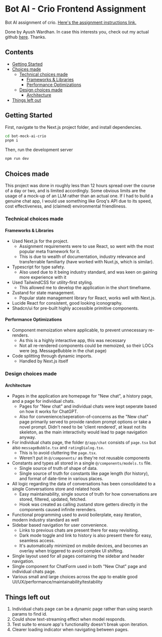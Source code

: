 # Bot AI - Crio Frontend Assignment
Bot AI assignment of crio. [Here's the assignment instructions link.](https://docs.google.com/document/d/1SYWc8WwSVPA31NGRmG-Cng5V4GOTBZU565Z5EOivTIE/edit?usp=sharing)

Done by Ayush Wardhan. In case this interests you, check out my actual github [here](https://github.com/xylarshayu). Thanks.

## Contents

- [Getting Started](#getting-started)
- [Choices made](#choices-made)
  - [Technical choices made](#technical-choices-made)
    - [Frameworks & Libraries](#frameworks--libraries)
    - [Performance Optimizations](#performance-optimizations)
  - [Design choices made](#design-choices-made)
    - [Architecture](#architecture)
- [Things left out](#things-left-out)

## Getting Started

First, navigate to the Next.js project folder, and install dependencies.
```bash
cd bot-mock-ai-crio
pnpm i
```

Then, run the development server
```bash
npm run dev
```

## Choices made

This project was done in roughly less than 12 hours spread over the course of a day or two, and is limited accordingly.
Some obvious limits are the usage of a mock-up of an LLM rather than an actual one. If I had to build a genuine chat app, I would use something like Groq's API due to its speed, cost effectiveness, and (claimed) environmental friendliness.

### Technical choices made

#### Frameworks & Libraries

* Used Next.js for the project.
    - Assignment requirements were to use React, so went with the most popular meta framework for it.
    - This is due to wealth of documentation, industry relevance and transferrable familiarty (have worked with Nuxt.js, which is similar).
* Typescript for type safety.
    - Also used due to it being industry standard, and was keen on gaining more experience with it
* Used TailwindCSS for utility-first styling.
    - This allowed me to develop the application in the short timeframe.
* Zustand for state management.
    - Popular state management library for React, works well with Next.js.
* Lucide React for consistent, good looking iconography.
* Shadcn/ui for pre-built highly accessible primitive components.

#### Performance Optimizations

* Component memoization where applicable, to prevent unnecessary re-renders.
    - As this is a highly interactive app, this was necessary
    - Not all re-rendered components could be memoized, so their LOCs were (eg. MessageBubble in the chat page)
* Code splitting through dynamic imports.
    - Handled by Next.js itself

### Design choices made

#### Architecture

* Pages in the application are homepage for "New chat", a history page, and a page for individual chats.
    - Pages for "New chat" and individual chats were kept seperate based on how it works for ChatGPT.
    - Also for convenience/seperation-of-concerns as the "New chat" page primarily served to provide random prompt options or take a novel prompt. Didn't need to be 'client rendered', at least not its skeleton, as the main interactivity would lead to page navigation anyway.
* For individual chats page, the folder `@/app/chat` consists of `page.tsx` but also `messageBubble.tsx` and `ratingDialog.tsx`.
    - This is to avoid cluttering the `page.tsx`.
    - Weren't put in `@/components/` as they're not reusable components
* Constants and types all stored in a single `@/components/models.ts` file.
    - Single source of truth of shape of data.
    - Single source of truth for constants like page length (for history), and format of date-time in various places.
* All logic regarding the data of conversations has been consolidated to a single Conversations store and related hook
    - Easy maintainability, single source of truth for how conversations are stored, filtered, updated, fetched.
    - Hook was created as calling zustand store getters directly in the components caused infinite rerenders.
* Functional programming used to avoid boilerplate, easy iteration, modern industry standard as well
* Sidebar based navigation for user convenience.
    - Links to previous chats are present there for easy revisiting.
    - Dark mode toggle and link to history is also present there for easy, seamless access.
    - It's automatically minimized on mobile devices, and becomes an overlay when triggered to avoid complex UI shifting.
* Single layout used for all pages containing the sidebar and header navigation.
* Single component for ChatForm used in both "New Chat" page and individual chats page.
* Various small and large choices across the app to enable good UI/UX/performance/maintainability/testability

## Things left out

1. Individual chats page can be a dynamic page rather than using search params to find id.
2. Could show text-streaming effect when model responds.
3. Test suite to ensure app's functionality doesn't break upon iteration.
4. Clearer loading indicator when navigating between pages.